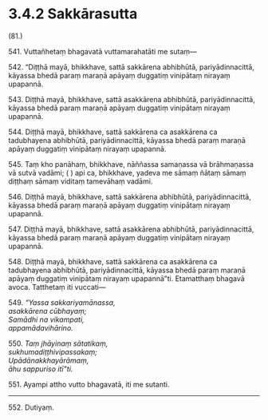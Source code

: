 

# 3.4.2 Sakkārasutta




(81.)

541\. Vuttañhetaṃ bhagavatā vuttamarahatāti me sutaṃ—

542\. “Diṭṭhā mayā, bhikkhave, sattā sakkārena abhibhūtā, pariyādinnacittā, kāyassa bhedā paraṃ maraṇā apāyaṃ duggatiṃ vinipātaṃ nirayaṃ upapannā.

543\. Diṭṭhā mayā, bhikkhave, sattā asakkārena abhibhūtā, pariyādinnacittā, kāyassa bhedā paraṃ maraṇā apāyaṃ duggatiṃ vinipātaṃ nirayaṃ upapannā.

544\. Diṭṭhā mayā, bhikkhave, sattā sakkārena ca asakkārena ca tadubhayena abhibhūtā, pariyādinnacittā, kāyassa bhedā paraṃ maraṇā apāyaṃ duggatiṃ vinipātaṃ nirayaṃ upapannā.

545\. Taṃ kho panāhaṃ, bhikkhave, nāññassa samaṇassa vā brāhmaṇassa vā sutvā vadāmi; ( ) api ca, bhikkhave, yadeva me sāmaṃ ñātaṃ sāmaṃ diṭṭhaṃ sāmaṃ viditaṃ tamevāhaṃ vadāmi.

546\. Diṭṭhā mayā, bhikkhave, sattā sakkārena abhibhūtā, pariyādinnacittā, kāyassa bhedā paraṃ maraṇā apāyaṃ duggatiṃ vinipātaṃ nirayaṃ upapannā.

547\. Diṭṭhā mayā, bhikkhave, sattā asakkārena abhibhūtā, pariyādinnacittā, kāyassa bhedā paraṃ maraṇā apāyaṃ duggatiṃ vinipātaṃ nirayaṃ upapannā.

548\. Diṭṭhā mayā, bhikkhave, sattā sakkārena ca asakkārena ca tadubhayena abhibhūtā, pariyādinnacittā, kāyassa bhedā paraṃ maraṇā apāyaṃ duggatiṃ vinipātaṃ nirayaṃ upapannā”ti. Etamatthaṃ bhagavā avoca. Tatthetaṃ iti vuccati—

549\. _“Yassa sakkariyamānassa,_  
_asakkārena cūbhayaṃ;_  
_Samādhi na vikampati,_  
_appamādavihārino._  


550\. _Taṃ jhāyinaṃ sātatikaṃ,_  
_sukhumadiṭṭhivipassakaṃ;_  
_Upādānakkhayārāmaṃ,_  
_āhu sappuriso itī”ti._  


551\. Ayampi attho vutto bhagavatā, iti me sutanti.

---

552\. Dutiyaṃ.





